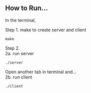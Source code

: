 ## How to Run...
In the terminal, 

Step 1. make to create server and client
```
make
```
     
     
Step 2.     
2a. run server
```
./server
```
Open another tab in terminal and...     
2b. run client
```
./client
```
